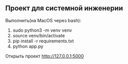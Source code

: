 ## Проект для системной инженерии

Выполнить(на MacOS через bash):

1. sudo python3 -m venv venv
2. source venv/bin/activate 
3. pip install -r requirements.txt
4. python app.py

Открыть проект http://127.0.0.1:5000